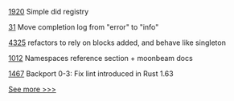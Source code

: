 
[1920](https://github.com/hyperledger/aries-cloudagent-python/pull/1920) Simple did registry

[31](https://github.com/hyperledger/firefly-transaction-manager/pull/31) Move completion log from "error" to "info"

[4325](https://github.com/hyperledger/besu/pull/4325) refactors to rely on blocks added, and behave like singleton

[1012](https://github.com/hyperledger/firefly/pull/1012) Namespaces reference section + moonbeam docs

[1467](https://github.com/hyperledger/grid/pull/1467) Backport 0-3: Fix lint introduced in Rust 1.63 


[See more >>>](https://start-here.hyperledger.org/pull-requests)

